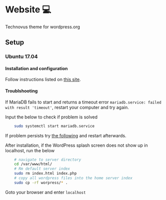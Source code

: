 # Website :computer:
Technovus theme for wordpress.org

## Setup
### Ubuntu 17.04
#### Installation and configuration
Follow instructions listed on [this site](https://websiteforstudents.com/installing-wordpress-ubuntu-17-04-17-10-apache2-mariadb-php/).

#### Troublshooting
If MariaDB fails to start and returns a timeout error
`mariadb.service: failed with result 'timeout'`, restart your computer and try again.

Input the below to check if problem is solved
```bash
    sudo systemctl start mariadb.service
```

If problem persists try [the following](https://unix.stackexchange.com/questions/249530/mariadb-dependency-problems-leaving-unconfigured) and restart afterwards.

After installation, if the WordPress splash screen does not show up in localhost, run the below
```bash 
    # navigate to server directory
    cd /var/www/html/
    # Rm default server index
    sudo rm index.html index.php
    # copy all wordpress files into the home server index
    sudo cp -rf worpress/* .
```

Goto your browser and enter `localhost`
